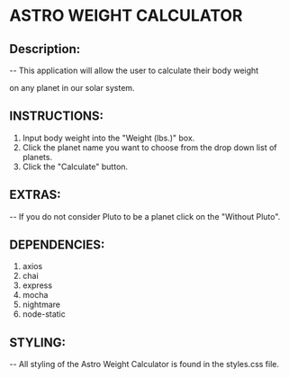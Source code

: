 # ASTRO WEIGHT CALCULATOR

## **Description:**

-- This application will allow the user to calculate their body weight 

 on any planet in our solar system.

## **INSTRUCTIONS:**

1. Input body weight into the "Weight (lbs.)" box.
2. Click the planet name you want to choose from the drop down list of planets.
3. Click the "Calculate" button.

## **EXTRAS:**

-- If you do not consider Pluto to be a planet click on the "Without Pluto". 

## **DEPENDENCIES:**

1. axios
2. chai
3. express
4. mocha
5. nightmare
6. node-static

## **STYLING:**

-- All styling of the Astro Weight Calculator is found in the styles.css file.
